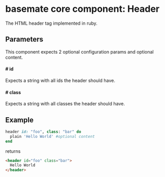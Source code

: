 # basemate core component: Header

The HTML header tag implemented in ruby.

## Parameters

This component expects 2 optional configuration params and optional content.

#### # id
Expects a string with all ids the header should have.

#### # class
Expects a string with all classes the header should have.

## Example

```ruby
header id: "foo", class: "bar" do
  plain 'Hello World' #optional content
end
```

returns

```html
<header id="foo" class="bar">
  Hello World
</header>
```
